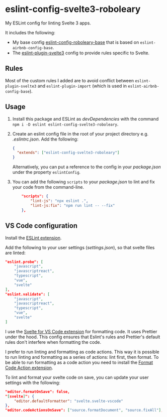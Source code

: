 # eslint-config-svelte3-roboleary

My ESLint config for linting Svelte 3 apps.

It includes the following:
- My base config [eslint-config-roboleary-base](https://www.npmjs.com/package/eslint-config-roboleary-base) that is based on `eslint-airbnb-config-base`.
- The [eslint-plugin-svelte3](https://www.npmjs.com/package/eslint-plugin-svelte3) config to provide rules specific to Svelte.

## Rules

Most of the custom rules I added are to avoid conflict between `eslint-plugin-svelte3` and `eslint-plugin-import` (which is used in `eslint-airbnb-config-base`).

## Usage

1. Install this package and ESLint as *devDependencies* with the command `npm i -D eslint eslint-config-svelte3-roboleary`.
1. Create an eslint config file in the root of your project directory e.g. *.eslintrc.json*. Add the following:

   ```json
   {
     "extends": ["eslint-config-svelte3-roboleary"]
   }
   ```

   Alternatively, you can put a reference to the config in your *package.json* under the property `eslintConfig`.

1. You can add the following `scripts` to your *package.json* to lint and fix your code from the command-line.

	```json
		"scripts": {
			"lint-js": "npx eslint .",
			"lint-js:fix": "npm run lint -- --fix"
		},
	```

## VS Code configuration

Install the [ESLint extension](https://marketplace.visualstudio.com/items?itemName=dbaeumer.vscode-eslint).

Add the following to your user settings (*settings.json*), so that svelte files are linted:

```json
"eslint.probe": [
	"javascript",
	"javascriptreact",
	"typescript",
	"vue",
	"svelte"
],
"eslint.validate": [
	"javascript",
	"javascriptreact",
	"typescript",
	"vue",
	"svelte"
]
```

I use the [Svelte for VS Code extension](https://marketplace.visualstudio.com/items?itemName=svelte.svelte-vscode) for formatting code. It uses Prettier under the hood. This config ensures that Eslint's rules and Prettier's default rules don't interfere when formatting the code.

I prefer to run linting and formatting as code actions. This way it is possible to run linting and formatting as a series of actions: lint first, then format. To be able to run formatting as a code action you need to install the [Format Code Action extension](https://marketplace.visualstudio.com/items?itemName=rohit-gohri.format-code-action&ssr=false#review-details).

To lint and format your svelte code on save, you can update your user settings with the following:

```json
"editor.formatOnSave": false,
"[svelte]": {
	"editor.defaultFormatter": "svelte.svelte-vscode"
},
"editor.codeActionsOnSave": ["source.formatDocument", "source.fixAll"],
```
